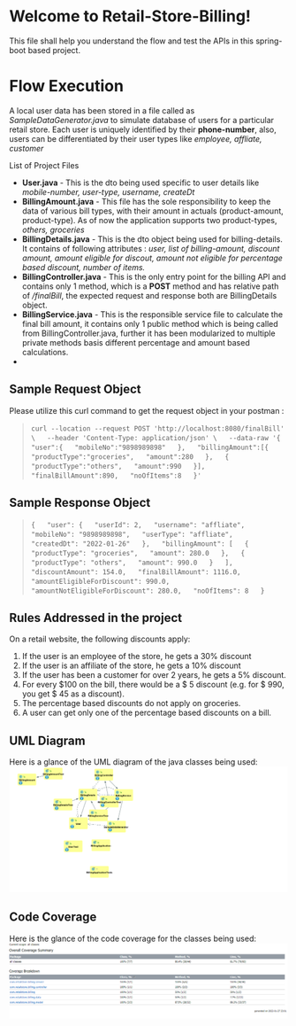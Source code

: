 # Welcome to Retail-Store-Billing!

This file shall help you understand the flow and test the APIs in this spring-boot based project.

# Flow Execution

A local user data has been stored in a file called as *SampleDataGenerator.java* to simulate database of users for a particular retail store. Each user is uniquely  identified by their **phone-number**, also, users can be differentiated by their user types like *employee, affliate, customer*

List of Project Files
- **User.java** - This is the dto being used specific to user details like *mobile-number, user-type, username, createDt*
- **BillingAmount.java**  - This file has the sole responsibility to keep the data of various bill types, with their amount in actuals (product-amount, product-type). As of now the application supports two product-types, *others, groceries*
- **BillingDetails.java** - This is the dto object being used for billing-details. It contains of following attributes :
  *user, list of billing-amount, discount amount, amount eligible for discout, amount not eligible for percentage based discount, number of items.*
- **BillingController.java** - This is the only entry point for the billing API and contains only 1 method, which is a **POST** method and has relative path of */finalBill*, the expected request and response both are BillingDetails object.
- **BillingService.java** - This is the responsible service file to calculate the final bill amount, it contains only 1 public method which is being called from BillingController.java, further it has been modularized to multiple private methods basis different percentage and amount based calculations.
-

## Sample Request Object

Please utilize this curl command to get the request object in your postman :

> `curl --location --request POST 'http://localhost:8080/finalBill' \  
--header 'Content-Type: application/json' \  
--data-raw '{  
"user":{  
"mobileNo":"9898989898"  
},  
"billingAmount":[{  
"productType":"groceries",  
"amount":280  
},  
{  
"productType":"others",  
"amount":990  
}],  
"finalBillAmount":890,  
"noOfItems":8  
}'`

## Sample Response Object

> `{  
"user": {  
"userId": 2,  
"username": "affliate",  
"mobileNo": "9898989898",  
"userType": "affliate",  
"createdDt": "2022-01-26"  
},  
"billingAmount": [  
{  
"productType": "groceries",  
"amount": 280.0  
},  
{  
"productType": "others",  
"amount": 990.0  
}  
],  
"discountAmount": 154.0,  
"finalBillAmount": 1116.0,  
"amountEligibleForDiscount": 990.0,  
"amountNotEligibleForDiscount": 280.0,  
"noOfItems": 8  
}`

## Rules Addressed in the project

On a retail website, the following discounts apply:

1. If the user is an employee of the store, he gets a 30% discount
2. If the user is an affiliate of the store, he gets a 10% discount
3. If the user has been a customer for over 2 years, he gets a 5% discount.
4. For every $100 on the bill, there would be a $ 5 discount (e.g. for $ 990, you get $ 45 as a discount).
5. The percentage based discounts do not apply on groceries.
6. A user can get only one of the percentage based discounts on a bill.


## UML Diagram
Here is a glance of the UML diagram of the java classes being used:
![UML Diagram](src/main/resources/static/UMLDiagram.png?raw=true)


## Code Coverage
Here is the glance of the code coverage for the classes being used:
![Code Coverage](src/main/resources/static/Code_coverage_ss.png?raw=true)
